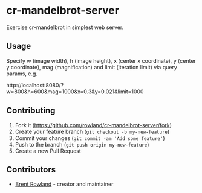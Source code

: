# cr-mandelbrot-server

Exercise cr-mandelbrot in simplest web server.

## Usage

Specify w (image width), h (image height), x (center x coordinate), y (center y coordinate),
mag (magnification) and limit (iteration limit) via query params, e.g.

http://localhost:8080/?w=800&h=600&mag=1000&x=0.3&y=0.021&limit=1000

## Contributing

1. Fork it (<https://github.com/rowland/cr-mandelbrot-server/fork>)
2. Create your feature branch (`git checkout -b my-new-feature`)
3. Commit your changes (`git commit -am 'Add some feature'`)
4. Push to the branch (`git push origin my-new-feature`)
5. Create a new Pull Request

## Contributors

- [Brent Rowland](https://github.com/rowland) - creator and maintainer
